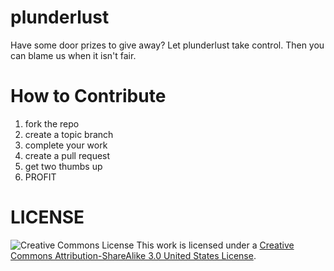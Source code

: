 plunderlust
===========

Have some door prizes to give away? Let plunderlust take control. Then you can blame us when it isn't fair.


How to Contribute
=================

1. fork the repo
2. create a topic branch
3. complete your work
4. create a pull request
5. get two thumbs up
6. PROFIT

LICENSE
=======

![Creative Commons License](http://i.creativecommons.org/l/by-sa/3.0/us/88x31.png)
This work is licensed under a
[Creative Commons Attribution-ShareAlike 3.0 United States License](http://creativecommons.org/licenses/by-sa/3.0/us/).
